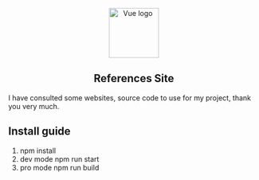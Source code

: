 
<p align="center"><a href="https://vuejs.org" target="_blank" rel="noopener noreferrer"><img width="100" src="https://vuejs.org/images/logo.png" alt="Vue logo"></a></p>

<h2 align="center">References Site</h2>

I have consulted some websites, source code to use for my project, thank you very much.

## Install guide

1. npm install
2. dev mode
npm run start
3. pro mode
npm run build

